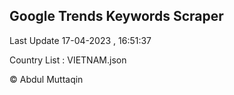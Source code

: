 

## Google Trends Keywords Scraper 
 
Last Update 17-04-2023 , 16:51:37

Country List :
VIETNAM.json



© Abdul Muttaqin 
